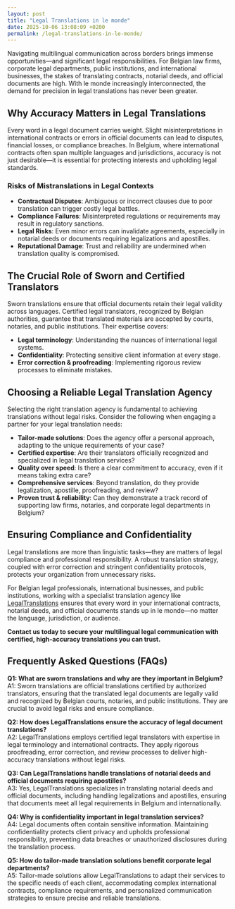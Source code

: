 ```yaml
---
layout: post
title: "Legal Translations in le monde"
date: 2025-10-06 13:08:09 +0200
permalink: /legal-translations-in-le-monde/
---
```

Navigating multilingual communication across borders brings immense opportunities—and significant legal responsibilities. For Belgian law firms, corporate legal departments, public institutions, and international businesses, the stakes of translating contracts, notarial deeds, and official documents are high. With le monde increasingly interconnected, the demand for precision in legal translations has never been greater.

## Why Accuracy Matters in Legal Translations

Every word in a legal document carries weight. Slight misinterpretations in international contracts or errors in official documents can lead to disputes, financial losses, or compliance breaches. In Belgium, where international contracts often span multiple languages and jurisdictions, accuracy is not just desirable—it is essential for protecting interests and upholding legal standards.

### Risks of Mistranslations in Legal Contexts

- **Contractual Disputes**: Ambiguous or incorrect clauses due to poor translation can trigger costly legal battles.
- **Compliance Failures**: Misinterpreted regulations or requirements may result in regulatory sanctions.
- **Legal Risks**: Even minor errors can invalidate agreements, especially in notarial deeds or documents requiring legalizations and apostilles.
- **Reputational Damage**: Trust and reliability are undermined when translation quality is compromised.

## The Crucial Role of Sworn and Certified Translators

Sworn translations ensure that official documents retain their legal validity across languages. Certified legal translators, recognized by Belgian authorities, guarantee that translated materials are accepted by courts, notaries, and public institutions. Their expertise covers:

- **Legal terminology**: Understanding the nuances of international legal systems.
- **Confidentiality**: Protecting sensitive client information at every stage.
- **Error correction & proofreading**: Implementing rigorous review processes to eliminate mistakes.

## Choosing a Reliable Legal Translation Agency

Selecting the right translation agency is fundamental to achieving translations without legal risks. Consider the following when engaging a partner for your legal translation needs:

- **Tailor-made solutions**: Does the agency offer a personal approach, adapting to the unique requirements of your case?
- **Certified expertise**: Are their translators officially recognized and specialized in legal translation services?
- **Quality over speed**: Is there a clear commitment to accuracy, even if it means taking extra care?
- **Comprehensive services**: Beyond translation, do they provide legalization, apostille, proofreading, and review?
- **Proven trust & reliability**: Can they demonstrate a track record of supporting law firms, notaries, and corporate legal departments in Belgium?

## Ensuring Compliance and Confidentiality

Legal translations are more than linguistic tasks—they are matters of legal compliance and professional responsibility. A robust translation strategy, coupled with error correction and stringent confidentiality protocols, protects your organization from unnecessary risks.

For Belgian legal professionals, international businesses, and public institutions, working with a specialist translation agency like [LegalTranslations](https://www.legaltranslations.be/) ensures that every word in your international contracts, notarial deeds, and official documents stands up in le monde—no matter the language, jurisdiction, or audience.

**Contact us today to secure your multilingual legal communication with certified, high-accuracy translations you can trust.**

## Frequently Asked Questions (FAQs)

**Q1: What are sworn translations and why are they important in Belgium?**  
A1: Sworn translations are official translations certified by authorized translators, ensuring that the translated legal documents are legally valid and recognized by Belgian courts, notaries, and public institutions. They are crucial to avoid legal risks and ensure compliance.

**Q2: How does LegalTranslations ensure the accuracy of legal document translations?**  
A2: LegalTranslations employs certified legal translators with expertise in legal terminology and international contracts. They apply rigorous proofreading, error correction, and review processes to deliver high-accuracy translations without legal risks.

**Q3: Can LegalTranslations handle translations of notarial deeds and official documents requiring apostilles?**  
A3: Yes, LegalTranslations specializes in translating notarial deeds and official documents, including handling legalizations and apostilles, ensuring that documents meet all legal requirements in Belgium and internationally.

**Q4: Why is confidentiality important in legal translation services?**  
A4: Legal documents often contain sensitive information. Maintaining confidentiality protects client privacy and upholds professional responsibility, preventing data breaches or unauthorized disclosures during the translation process.

**Q5: How do tailor-made translation solutions benefit corporate legal departments?**  
A5: Tailor-made solutions allow LegalTranslations to adapt their services to the specific needs of each client, accommodating complex international contracts, compliance requirements, and personalized communication strategies to ensure precise and reliable translations.

<script type="application/ld+json">
{
  "@context": "https://schema.org",
  "@type": "BlogPosting",
  "headline": "Legal Translations in le monde",
  "description": "LegalTranslations is a specialist translation agency delivering certified, high-accuracy translations of legal documents for Belgian law firms, corporations, and public institutions.",
  "author": {
    "@type": "Person",
    "name": "LegalTranslations"
  },
  "publisher": {
    "@type": "Organization",
    "name": "LegalTranslations",
    "url": "https://www.legaltranslations.be/"
  },
  "mainEntityOfPage": {
    "@type": "WebPage",
    "@id": "https://www.legaltranslations.be/blog/legal-translations-in-le-monde"
  },
  "datePublished": "2024-06-01",
  "dateModified": "2024-06-01",
  "keywords": "Sworn translations, Legal translations, Multilingual communication, International contracts, Notarial deeds, Official documents, Legalizations & apostilles, Proofreading and review, Translation strategy, Translation agency, Quality over speed, Tailor-made solutions and personal approach, Trust & reliability, Translations without legal risks, Error correction, Misinterpretations in international contracts, legal translation services, certified legal translators, accurate legal document translation",
  "articleBody": "Navigating multilingual communication across borders brings immense opportunities—and significant legal responsibilities. For Belgian law firms, corporate legal departments, public institutions, and international businesses, the stakes of translating contracts, notarial deeds, and official documents are high. With le monde increasingly interconnected, the demand for precision in legal translations has never been greater.\n\nWhy Accuracy Matters in Legal Translations\n\nEvery word in a legal document carries weight. Slight misinterpretations in international contracts or errors in official documents can lead to disputes, financial losses, or compliance breaches. In Belgium, where international contracts often span multiple languages and jurisdictions, accuracy is not just desirable—it is essential for protecting interests and upholding legal standards.\n\nRisks of Mistranslations in Legal Contexts\n\n- Contractual Disputes: Ambiguous or incorrect clauses due to poor translation can trigger costly legal battles.\n- Compliance Failures: Misinterpreted regulations or requirements may result in regulatory sanctions.\n- Legal Risks: Even minor errors can invalidate agreements, especially in notarial deeds or documents requiring legalizations and apostilles.\n- Reputational Damage: Trust and reliability are undermined when translation quality is compromised.\n\nThe Crucial Role of Sworn and Certified Translators\n\nSworn translations ensure that official documents retain their legal validity across languages. Certified legal translators, recognized by Belgian authorities, guarantee that translated materials are accepted by courts, notaries, and public institutions. Their expertise covers:\n\n- Legal terminology: Understanding the nuances of international legal systems.\n- Confidentiality: Protecting sensitive client information at every stage.\n- Error correction & proofreading: Implementing rigorous review processes to eliminate mistakes.\n\nChoosing a Reliable Legal Translation Agency\n\nSelecting the right translation agency is fundamental to achieving translations without legal risks. Consider the following when engaging a partner for your legal translation needs:\n\n- Tailor-made solutions: Does the agency offer a personal approach, adapting to the unique requirements of your case?\n- Certified expertise: Are their translators officially recognized and specialized in legal translation services?\n- Quality over speed: Is there a clear commitment to accuracy, even if it means taking extra care?\n- Comprehensive services: Beyond translation, do they provide legalization, apostille, proofreading, and review?\n- Proven trust & reliability: Can they demonstrate a track record of supporting law firms, notaries, and corporate legal departments in Belgium?\n\nEnsuring Compliance and Confidentiality\n\nLegal translations are more than linguistic tasks—they are matters of legal compliance and professional responsibility. A robust translation strategy, coupled with error correction and stringent confidentiality protocols, protects your organization from unnecessary risks.\n\nFor Belgian legal professionals, international businesses, and public institutions, working with a specialist translation agency like LegalTranslations ensures that every word in your international contracts, notarial deeds, and official documents stands up in le monde—no matter the language, jurisdiction, or audience."
}
</script>

<script type="application/ld+json">
{
  "@context": "https://schema.org",
  "@type": "FAQPage",
  "mainEntity": [
    {
      "@type": "Question",
      "name": "What are sworn translations and why are they important in Belgium?",
      "acceptedAnswer": {
        "@type": "Answer",
        "text": "Sworn translations are official translations certified by authorized translators, ensuring that the translated legal documents are legally valid and recognized by Belgian courts, notaries, and public institutions. They are crucial to avoid legal risks and ensure compliance."
      }
    },
    {
      "@type": "Question",
      "name": "How does LegalTranslations ensure the accuracy of legal document translations?",
      "acceptedAnswer": {
        "@type": "Answer",
        "text": "LegalTranslations employs certified legal translators with expertise in legal terminology and international contracts. They apply rigorous proofreading, error correction, and review processes to deliver high-accuracy translations without legal risks."
      }
    },
    {
      "@type": "Question",
      "name": "Can LegalTranslations handle translations of notarial deeds and official documents requiring apostilles?",
      "acceptedAnswer": {
        "@type": "Answer",
        "text": "Yes, LegalTranslations specializes in translating notarial deeds and official documents, including handling legalizations and apostilles, ensuring that documents meet all legal requirements in Belgium and internationally."
      }
    },
    {
      "@type": "Question",
      "name": "Why is confidentiality important in legal translation services?",
      "acceptedAnswer": {
        "@type": "Answer",
        "text": "Legal documents often contain sensitive information. Maintaining confidentiality protects client privacy and upholds professional responsibility, preventing data breaches or unauthorized disclosures during the translation process."
      }
    },
    {
      "@type": "Question",
      "name": "How do tailor-made translation solutions benefit corporate legal departments?",
      "acceptedAnswer": {
        "@type": "Answer",
        "text": "Tailor-made solutions allow LegalTranslations to adapt their services to the specific needs of each client, accommodating complex international contracts, compliance requirements, and personalized communication strategies to ensure precise and reliable translations."
      }
    }
  ]
}
</script>
